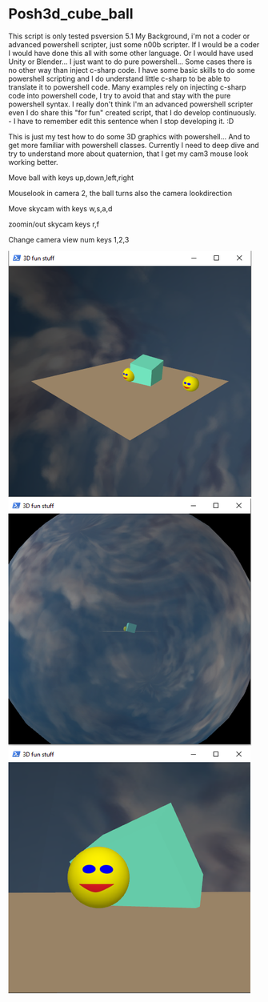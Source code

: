 # Posh3d_cube_ball
This script is only tested psversion 5.1
My Background, i'm not a coder or advanced powershell scripter, just some n00b scripter. If I would be a coder I would have done this all with some other language. Or I would have used Unity or Blender... I just want to do pure powershell... Some cases there is no other way than inject c-sharp code.
I have some basic skills to do some powershell scripting and I do understand little c-sharp to be able to translate it to powershell code.
Many examples rely on injecting c-sharp code into powershell code, I try to avoid that and stay with the pure powershell syntax.
I really don't think I'm an advanced powershell scripter even I do share this "for fun" created script, that I do develop continuously. - I have to remember edit this sentence when I stop developing it. :D

This is just my test how to do some 3D graphics with powershell...
And to get more familiar with powershell classes. Currently I need to deep dive and try to understand more about quaternion, that I get my cam3 mouse look working better.

Move ball with keys up,down,left,right

Mouselook in camera 2, the ball turns also the camera lookdirection

Move skycam with keys w,s,a,d

zoomin/out skycam keys r,f

Change camera view num keys 1,2,3

![fun1](/Screenshots/fun1.PNG)
![fun2](/Screenshots/fun2.PNG)
![fun3](/Screenshots/fun3.PNG)


